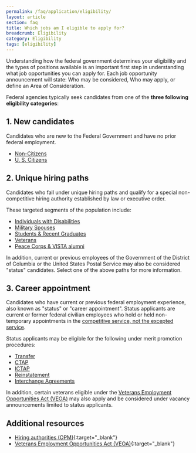 ```yaml
---
permalink: /faq/application/eligibility/
layout: article
section: faq
title: Which jobs am I eligible to apply for?
breadcrumb: Eligibility
category: Eligibility
tags: [eligibility]
---
```


Understanding how the federal government determines your eligibility and the types of positions available is an important first step in understanding what job opportunities you can apply for. Each job opportunity announcement will state: Who may be considered, Who may apply, or define an Area of Consideration.

Federal agencies typically seek candidates from one of the **three following eligibility categories**:

## 1. New candidates

Candidates who are new to the Federal Government and have no prior federal employment.

* [Non-Citizens](../../../working-in-government/non-citizens/)
* [U. S. Citizens](../../../working-in-government/us-citizens/)

## 2. Unique hiring paths

Candidates who fall under unique hiring paths and qualify for a special non-competitive hiring authority established by law or executive order.

These targeted segments of the population include:

* [Individuals with Disabilities](../../../working-in-government/unique-hiring-paths/individuals-with-disabilities/)
* [Military Spouses](../../../working-in-government/unique-hiring-paths/military-spouses/)
* [Students & Recent Graduates](../../../working-in-government/unique-hiring-paths/students/)
* [Veterans](../../../working-in-government/unique-hiring-paths/veterans/)
* [Peace Corps & VISTA alumni](../../../working-in-government/unique-hiring-paths/peace-corps/)

In addition, current or previous employees of the Government of the District of Columbia or the United States Postal Service may also be considered "status" candidates. Select one of the above paths for more information.

## 3. Career appointment

Candidates who have current or previous federal employment experience, also known as "status" or "career appointment". Status applicants are current or former federal civilian employees who hold or held non-temporary appointments in the [competitive service, not the excepted service](../../../working-in-government/service/).

Status applicants may be eligible for the following under merit promotion procedures:

* [Transfer](../../../working-in-government/unique-hiring-paths/federal-employees/transfer/)
* [CTAP](../../../working-in-government/unique-hiring-paths/federal-employees/ctap/)
* [ICTAP](../../../working-in-government/unique-hiring-paths/federal-employees/ictap/)
* [Reinstatement](../../../working-in-government/unique-hiring-paths/federal-employees/reinstatement/)
* [Interchange Agreements](../../../working-in-government/unique-hiring-paths/federal-employees/interchange-agreements/)

In addition, certain veterans eligible under the [Veterans Employment Opportunities Act (VEOA)](../../../working-in-government/unique-hiring-paths/veterans/veoa/) may also apply and be considered under vacancy announcements limited to status applicants.

## Additional resources

* [Hiring authorities (OPM)](https://www.opm.gov/policy-data-oversight/hiring-information/hiring-authorities/){:target="_blank"}
* [Veterans Employment Opportunities Act (VEOA)](https://www.fedshirevets.gov/job/shav/index.aspx/){:target="_blank"}
